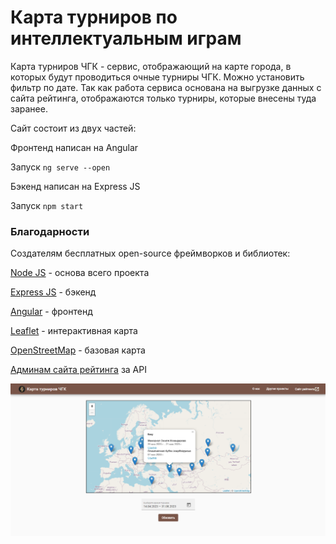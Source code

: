 # Карта турниров по интеллектуальным играм

Карта турниров ЧГК - сервис, отображающий на карте города, в которых будут проводиться очные турниры ЧГК. Можно установить фильтр по дате. Так как работа сервиса основана на выгрузке данных с сайта рейтинга, отображаются только турниры, которые внесены туда заранее.

Сайт состоит из двух частей:

Фронтенд написан на Angular

Запуск `ng serve --open`

Бэкенд написан на Express JS

Запуск `npm start`

### Благодарности
Создателям бесплатных open-source фреймворков и библиотек:

[Node JS](https://nodejs.org/) - основа всего проекта

[Express JS](https://expressjs.com/) - бэкенд

[Angular](https://angular.io/)</a> - фронтенд

[Leaflet](https://leafletjs.com/) - интерактивная карта

[OpenStreetMap](https://www.openstreetmap.org/) - базовая карта

[Админам сайта рейтинга](https://rating.chgk.info/) за API

![](demo.png)

